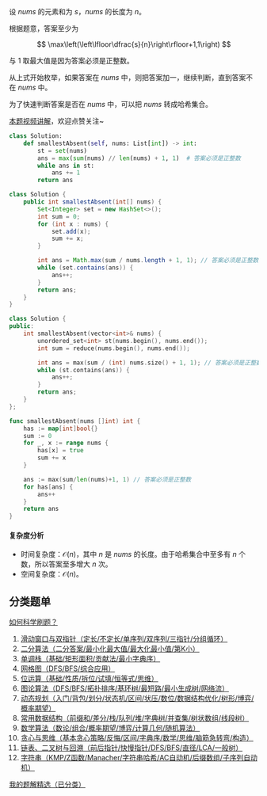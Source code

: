 设 $\textit{nums}$ 的元素和为 $s$，$\textit{nums}$ 的长度为 $n$。

根据题意，答案至少为

$$
\max\left(\left\lfloor\dfrac{s}{n}\right\rfloor+1,1\right)
$$

与 $1$ 取最大值是因为答案必须是正整数。

从上式开始枚举，如果答案在 $\textit{nums}$ 中，则把答案加一，继续判断，直到答案不在 $\textit{nums}$ 中。

为了快速判断答案是否在 $\textit{nums}$ 中，可以把 $\textit{nums}$ 转成哈希集合。

[本题视频讲解](https://www.bilibili.com/video/BV1TXHZzUE3K/)，欢迎点赞关注~

```py [sol-Python3]
class Solution:
    def smallestAbsent(self, nums: List[int]) -> int:
        st = set(nums)
        ans = max(sum(nums) // len(nums) + 1, 1)  # 答案必须是正整数
        while ans in st:
            ans += 1
        return ans
```

```java [sol-Java]
class Solution {
    public int smallestAbsent(int[] nums) {
        Set<Integer> set = new HashSet<>();
        int sum = 0;
        for (int x : nums) {
            set.add(x);
            sum += x;
        }

        int ans = Math.max(sum / nums.length + 1, 1); // 答案必须是正整数
        while (set.contains(ans)) {
            ans++;
        }
        return ans;
    }
}
```

```cpp [sol-C++]
class Solution {
public:
    int smallestAbsent(vector<int>& nums) {
        unordered_set<int> st(nums.begin(), nums.end());
        int sum = reduce(nums.begin(), nums.end());

        int ans = max(sum / (int) nums.size() + 1, 1); // 答案必须是正整数
        while (st.contains(ans)) {
            ans++;
        }
        return ans;
    }
};
```

```go [sol-Go]
func smallestAbsent(nums []int) int {
	has := map[int]bool{}
	sum := 0
	for _, x := range nums {
		has[x] = true
		sum += x
	}

	ans := max(sum/len(nums)+1, 1) // 答案必须是正整数
	for has[ans] {
		ans++
	}
	return ans
}
```

#### 复杂度分析

- 时间复杂度：$\mathcal{O}(n)$，其中 $n$ 是 $\textit{nums}$ 的长度。由于哈希集合中至多有 $n$ 个数，所以答案至多增大 $n$ 次。
- 空间复杂度：$\mathcal{O}(n)$。

## 分类题单

[如何科学刷题？](https://leetcode.cn/circle/discuss/RvFUtj/)

1. [滑动窗口与双指针（定长/不定长/单序列/双序列/三指针/分组循环）](https://leetcode.cn/circle/discuss/0viNMK/)
2. [二分算法（二分答案/最小化最大值/最大化最小值/第K小）](https://leetcode.cn/circle/discuss/SqopEo/)
3. [单调栈（基础/矩形面积/贡献法/最小字典序）](https://leetcode.cn/circle/discuss/9oZFK9/)
4. [网格图（DFS/BFS/综合应用）](https://leetcode.cn/circle/discuss/YiXPXW/)
5. [位运算（基础/性质/拆位/试填/恒等式/思维）](https://leetcode.cn/circle/discuss/dHn9Vk/)
6. [图论算法（DFS/BFS/拓扑排序/基环树/最短路/最小生成树/网络流）](https://leetcode.cn/circle/discuss/01LUak/)
7. [动态规划（入门/背包/划分/状态机/区间/状压/数位/数据结构优化/树形/博弈/概率期望）](https://leetcode.cn/circle/discuss/tXLS3i/)
8. [常用数据结构（前缀和/差分/栈/队列/堆/字典树/并查集/树状数组/线段树）](https://leetcode.cn/circle/discuss/mOr1u6/)
9. [数学算法（数论/组合/概率期望/博弈/计算几何/随机算法）](https://leetcode.cn/circle/discuss/IYT3ss/)
10. [贪心与思维（基本贪心策略/反悔/区间/字典序/数学/思维/脑筋急转弯/构造）](https://leetcode.cn/circle/discuss/g6KTKL/)
11. [链表、二叉树与回溯（前后指针/快慢指针/DFS/BFS/直径/LCA/一般树）](https://leetcode.cn/circle/discuss/K0n2gO/)
12. [字符串（KMP/Z函数/Manacher/字符串哈希/AC自动机/后缀数组/子序列自动机）](https://leetcode.cn/circle/discuss/SJFwQI/)

[我的题解精选（已分类）](https://github.com/EndlessCheng/codeforces-go/blob/master/leetcode/SOLUTIONS.md)
